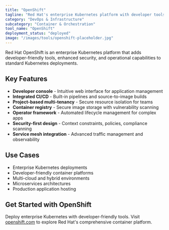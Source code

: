 ```yaml
---
title: "OpenShift"
tagline: "Red Hat's enterprise Kubernetes platform with developer tools"
category: "DevOps & Infrastructure"
subcategory: "Container & Orchestration"
tool_name: "OpenShift"
deployment_status: "deployed"
image: "/images/tools/openshift-placeholder.jpg"
---
```

Red Hat OpenShift is an enterprise Kubernetes platform that adds developer-friendly tools, enhanced security, and operational capabilities to standard Kubernetes deployments.

## Key Features

- **Developer console** - Intuitive web interface for application management
- **Integrated CI/CD** - Built-in pipelines and source-to-image builds
- **Project-based multi-tenancy** - Secure resource isolation for teams
- **Container registry** - Secure image storage with vulnerability scanning
- **Operator framework** - Automated lifecycle management for complex apps
- **Security-first design** - Context constraints, policies, compliance scanning
- **Service mesh integration** - Advanced traffic management and observability

## Use Cases

- Enterprise Kubernetes deployments
- Developer-friendly container platforms
- Multi-cloud and hybrid environments
- Microservices architectures
- Production application hosting

## Get Started with OpenShift

Deploy enterprise Kubernetes with developer-friendly tools. Visit [openshift.com](https://www.openshift.com) to explore Red Hat's comprehensive container platform.
